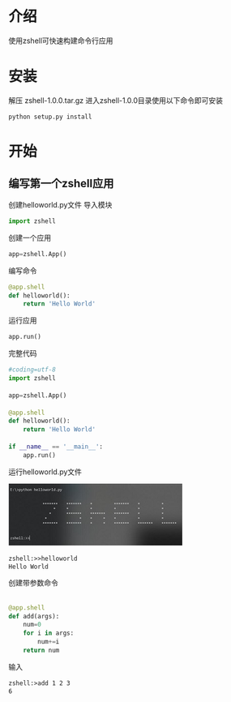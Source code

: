 
# 介绍
使用zshell可快速构建命令行应用


# 安装
解压 zshell-1.0.0.tar.gz 进入zshell-1.0.0目录使用以下命令即可安装
```shell
python setup.py install
```

# 开始
## 编写第一个zshell应用
创建helloworld.py文件
导入模块
```python
import zshell

```
创建一个应用
```python
app=zshell.App()
```
编写命令
```python
@app.shell
def helloworld():
    return 'Hello World'
```
运行应用
```python
app.run()
```
完整代码
```python
#coding=utf-8
import zshell

app=zshell.App()

@app.shell
def helloworld():
    return 'Hello World'
    
if __name__ == '__main__':
    app.run()
```

运行helloworld.py文件

![图1](https://raw.githubusercontent.com/cedar12/zshell/master/example-images/helloworld-1.jpg)

```shell
zshell:>>helloworld
Hello World
```

创建带参数命令
```python

@app.shell
def add(args):
    num=0
    for i in args:
        num+=i
    return num
```
输入
```shell
zshell:>add 1 2 3
6
```

